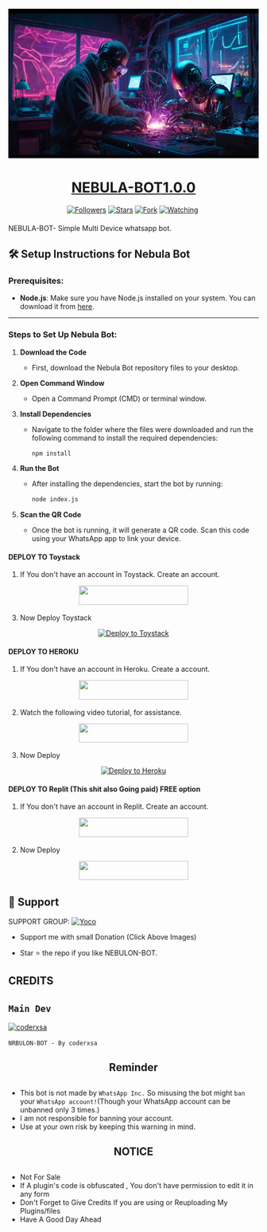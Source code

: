 <p align="center">  
  <a href="https://youtu.be/Wssss">
    <img alt="nebula" height="300" src="https://raw.githubusercontent.com/coderxsa/BOT-ASSETS/refs/heads/main/NEBULA-BOT/pic/bot_image.jpg">
    <h1 align="center">NEBULA-BOT1.0.0</h1>
  </a>
</p>
<p align="center">
<p/>
<p align="center">
<a href="https://github.com/coderxsa?tab=followers"><img title="Followers" src="https://img.shields.io/github/followers/coderxsa?label=Followers&style=social"></a>
<a href="https://github.com/coderxsa/NEBULA-BOT/stargazers/"><img title="Stars" src="https://img.shields.io/github/stars/coderxsa/ANITAv2?&style=social"></a>
<a href="https://github.com/coderxsa/NEBULA_BOT/network/members"><img title="Fork" src="https://img.shields.io/github/forks/coderxsa/ANITAv2?style=social"></a>
<a href="https://github.com/coderxsa/NEBULA-BOT/watchers"><img title="Watching" src="https://img.shields.io/github/watchers/coderxsa/ANITAv2?label=Watching&style=social"></a>
<a href="" alt="FOSSA Status"><img src=""/></a>
</p>

####  
NEBULA-BOT- Simple Multi Device whatsapp bot.

## 🛠️ **Setup Instructions for Nebula Bot**

### Prerequisites:
- **Node.js**: Make sure you have Node.js installed on your system. You can download it from [here](https://nodejs.org/).

---

### **Steps to Set Up Nebula Bot:**

1. **Download the Code**  
   - First, download the Nebula Bot repository files to your desktop.
   
2. **Open Command Window**  
   - Open a Command Prompt (CMD) or terminal window.
   
3. **Install Dependencies**  
   - Navigate to the folder where the files were downloaded and run the following command to install the required dependencies:
     ```bash
     npm install
     ```

4. **Run the Bot**  
   - After installing the dependencies, start the bot by running:
     ```bash
     node index.js
     ```

5. **Scan the QR Code**  
   - Once the bot is running, it will generate a QR code. Scan this code using your WhatsApp app to link your device.


#### DEPLOY TO Toystack

1. If You don't have an account in Toystack. Create an account.
    <br>
<p align="center"><a href="https://toystack.ai"> <img src="https://img.shields.io/badge/Toystack%20Account-blue?style=for-the-badge&logo=Toystack" width="220" height="38.45"/></a></p>

3. Now Deploy Toystack
   <br>
 <div align="center">
  <a href="https://toystack.ai">
    <img src="https://img.shields.io/badge/Toystack%20Account-blue?style=for-the-badge&logo=Toystack" width="220" height="38.45" alt="Deploy to Toystack ">
  </a>
</div>


#### DEPLOY TO HEROKU

1. If You don't have an account in Heroku. Create a account.
    <br>
<p align="center"><a href="https://signup.heroku.com"> <img src="https://img.shields.io/badge/heroku%20Account-blue?style=for-the-badge&logo=heroku" width="220" height="38.45"/></a></p>

2. Watch the following video tutorial, for assistance.
    <br>
<p align="center"><a href="https://youtu.be/soon"> <img src="https://img.shields.io/badge/heroku%20Tutorial-blue?style=for-the-badge&logo=heroku" width="220" height="38.45"/></a></p>

3. Now Deploy
   <br>
 <div align="center">
  <a href="https://heroku.com/deploy?template=https://github.com/coderxsa/NEBULA-BOT">
    <img src="https://www.herokucdn.com/deploy/button.svg" alt="Deploy to Heroku">
  </a>
</div>

 
#### DEPLOY TO Replit (This shit also Going paid) FREE option

1. If You don't have an account in Replit. Create an account.
    <br>
<p align="center"><a href="https://replit.com/signup"> <img src="https://img.shields.io/badge/replit%20Account-blue?style=for-the-badge&logo=replit" width="220" height="38.45"/></a></p>

2. Now Deploy
    <br>
<p align="center"><a href="https://repl.it/github/coderxsa/NEBULA-BOT.git"> <img src="https://img.shields.io/badge/replit%20Deploy-blue?style=for-the-badge&logo=replit" width="220" height="38.45"/></a></p>

 

 ## 🤩 Support

SUPPORT GROUP: <a href="https://pay.yoco.com/coderx"><img alt="Yoco" src="https://a.storyblok.com/f/111633/600x120/efd2e37265/payment-strip.svg"/></a>
- Support me with small Donation (Click Above Images)

- Star ⭐ the repo if you like NEBULON-BOT.

## CREDITS 




## `Main Dev` 
<a href="https://github.com/coderxsa"><img src="https://avatars.githubusercontent.com/u/149763717?v=4" width="250" height="250" alt="coderxsa"/></a>
  
`NRBULON-BOT - By coderxsa`


<h2 align="center">  Reminder
</h2>
   
## 
- This bot is not made by `WhatsApp Inc.` So misusing the bot might `ban` your `WhatsApp account!`(Though your WhatsApp account can be unbanned only 3 times.)
- I am not responsible for banning your account.
- Use at your own risk by keeping this warning in mind.


<h2 align="center">  NOTICE
</h2>
   
## 
- Not For Sale
- If A plugin's code is obfuscated , You don't have permission to edit it in any form 
- Don't Forget to Give Credits If you are using or Reuploading My Plugins/files
- Have A Good Day Ahead
